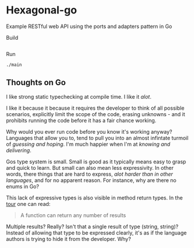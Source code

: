 # Hexagonal-go
Example RESTful web API using the ports and adapters pattern in Go

Build
```console

```

Run 
```
./main
```

## Thoughts on Go
I like strong static typechecking at compile time. I like it _alot_.

I like it because it because it requires the developer to think of all possible scenarios, explicitly limit the scope of the code, erasing unknowns - and it prohibits running the code before it has a fair chance working.

Why would you ever run code before you know it's working anyway? Languages that allow you to, tend to pull you into an almost infintate turmoil of _guessing and hoping_. I'm much happier when I'm at _knowing and delivering_.

Gos type system is small. Small is good as it typically means easy to grasp and quick to learn. But small can also mean less expressivity. In other words, there things that are hard to express, _alot harder than in other languages_, and for no apparent reason. For instance, why are there no enums in Go?

This lack of expressive types is also visible in method return types. In the [tour](https://go.dev/tour/basics/6) one can read:
>  A function can return any number of results

Multiple results? Really? Isn't that a single result of type (string, string)? Instead of allowing that type to be expressed clearly, it's as if the language authors is trying to hide it from the developer. Why?


